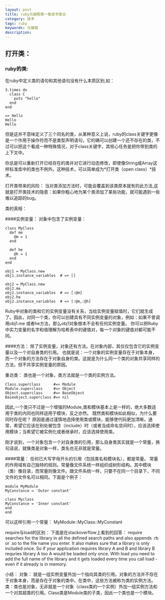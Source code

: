 ```yaml
---
layout: post
title: ruby元编程第一章读书笔记
category: 技术
tags: ruby
keywords: 元编程
description: 
---
```


## 打开类：
### ruby的类:
在ruby中定义类的语句和其他语句没有什么本质区别,如：

```
3.times do
  class C
    puts "hello"
  end
end

=> Hello
Hello
Hello
```

但是这并不意味定义了三个同名的类，从某种意义上说，ruby的class关键字更像是一个作用于操作符而不是类型声明语句，它的确可以创建一个还不存在的类，不过可以把这个看成一种特殊情况，对于class关键字，其核心任务是把你带到类的上下文中。

你总是可以重新打开已经存在的类并对它进行动态修改，即使像String或Array这样标准库中的类也不例外。这种技术，可以简单成为*打开类（open class）*技术。

打开类带来的风险：
当对类添加方法时，可能会覆盖到该类原本就有的此方法,这就是打开类技术的隐患：如果你粗心地为某个类添加了某些功能，就可能遇到一些难以追踪的bug。


类的真相：

####实例变量：
对象中包含了实例变量：

```
class MyClass
  def me
    @m = 1
  end

  def he
    @h = 1
  end
end

obj1 = MyClass.new
obj1.instance_variables  # => []

obj2 = MyClass.new
obj2.me
obj2.instance_variables  # => [:@m]
obj2.he
obj2.instance_variables  # => [:@m,:@h]
```

Ruby中对象的类和它的实例变量没有关系，当给实例变量赋值时，它们就生成了。因此，对同一个类，你可以创建具有不同实例变量的对象，例如：如果不曾调用obj1.me 或者he方法，那么obj1对象根本不会有任何实例变量。
你可以把Ruby中实力变量的名字和值理解为哈希表中的键值对，每一个对象的键值对都可能不同。


####方法：
除了实例变量，对象还有方法。在对象内部，其仅仅包含它的实例变量以及一个对自身类的引用。
也就是说：一个对象的实例变量存在于对象本身，而一个对象的方法存在于对象自身的类。这就是为什么同一个类的对象共享同样的方法，但不共享实例变量的原因。

重访类：
类也是一个对象，类方法就是一个类的实例方法。

```
Class.superclass      #=> Module 
Module.superclass     #=> Object
Object.superclass     #=> BaseObject
Baseobject.superclass #=> nil 
```

因此,一个类只不过是一个增强的Module,类和模块基本上是一样的，绝大多数适用于类的内同也同样适用于模块，反之亦然。
既然类和模块如此相似，为什么要同时存在呢？
原因是通过谨慎地选择使用类或模块，能够使代码更加清晰。通常，希望它应该在别处被包含（include）时（或者当成命名空间时），应该选择使用模块；当希望它被实例化或者继承时，应该选择使用类。

刚才说到，一个对象包含一个对自身类的引用，那么自身类其实就是一个常量，换句话说，就像类是对象一样，类名也无非就是常量。

####常量：
任何已大写字母开头的引用（包括类名和模块名），都是常量。
常量的作用域有自己独特的规则。常量像文件系统一样组织成树形结构。其中模块（类）像目录，而常量则像文件。跟文件系统一样，只要不在同一个目录下，不同文件的文件名可以相同。下面是个例子：

```
module MyModule
MyConstance = 'Outer constant'

class Myclass
MyConstance = 'Inner constant'
end
end
```

可以这样引用一个常量： MyModule::MyClass::MyConstant

require与load的区别：
下面是在stackoverflow上看到的回答：
require searches for the library in all the defined search paths and also appends .rb or .so to the file name you enter. It also makes sure that a library is only included once. So if your application requires library A and B and library B requries library A too A would be loaded only once.
With load you need to add the full name of the library and it gets loaded every time you call load - even if it already is in memory.

小结：
对象： 就是一组实例变量外加一个指向其类的引用。对象的方法并不存在于对象本身，而是存在于对象的类中。在类中，这些方法被称为类的实例方法。
类：类也是对象，无非就是一个对象（class类的一个实例）外加一组实例方法和一个对其超类的引用。Class类是Module类的子类，因此一个类也是一个模块。
